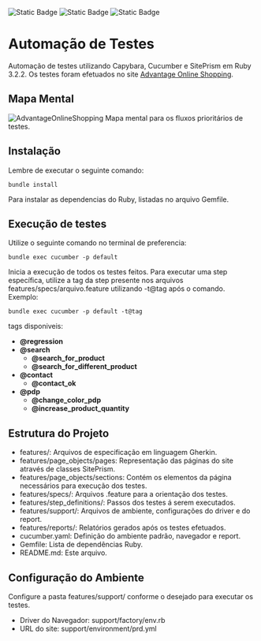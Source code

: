 ![Static Badge](https://img.shields.io/badge/pedr1o-%20100%25-green?logo=cucumber&label=Coverage%20Tests&labelColor=black&color=Green)
![Static Badge](https://img.shields.io/badge/Status-Development-yellow?label=Status&labelColor=black&color=yellow)
![Static Badge](https://img.shields.io/badge/Programming%20Language-Ruby3.2.2-red?logo=ruby&label=Programming%20Language&labelColor=black&color=red) 

# Automação de Testes

Automação de testes utilizando Capybara, Cucumber e SitePrism em Ruby 3.2.2. Os testes foram efetuados no site [Advantage Online Shopping](http://www.advantageonlineshopping.com/#/).

## Mapa Mental

![AdvantageOnlineShopping](https://github.com/pedroomartinelli/PB_Sprint5/assets/141445664/5e707507-206e-4c40-aba7-faa5824f1934)
Mapa mental para os fluxos prioritários de testes.

## Instalação

Lembre de executar o seguinte comando:

~~~
bundle install
~~~

Para instalar as dependencias do Ruby, listadas no arquivo Gemfile.

## Execução de testes
Utilize o seguinte comando no terminal de preferencia:

~~~
bundle exec cucumber -p default
~~~

Inicia a execução de todos os testes feitos. Para executar uma step específica, utilize a tag da step presente nos arquivos features/specs/arquivo.feature utilizando -t@tag após o comando.
Exemplo:

~~~
bundle exec cucumber -p default -t@tag
~~~

tags disponiveis:
* **@regression**
* **@search**
  * **@search_for_product**
  * **@search_for_different_product**
* **@contact**
  * **@contact_ok**
* **@pdp**
  * **@change_color_pdp**
  * **@increase_product_quantity**

## Estrutura do Projeto
* features/: Arquivos de especificação em linguagem Gherkin.
* features/page_objects/pages: Representação das páginas do site através de classes SitePrism.
* features/page_objects/sections: Contém os elementos da página necessários para execução dos testes.
* features/specs/: Arquivos .feature para a orientação dos testes.
* features/step_definitions/: Passos dos testes á serem executados.
* features/support/: Arquivos de ambiente, configurações do driver e do report.
* features/reports/: Relatórios gerados após os testes efetuados.
* cucumber.yaml: Definição do ambiente padrão, navegador e report.
* Gemfile: Lista de dependências Ruby.
* README.md: Este arquivo.

## Configuração do Ambiente
Configure a pasta features/support/ conforme o desejado para executar os testes.
* Driver do Navegador: support/factory/env.rb 
* URL do site: support/environment/prd.yml